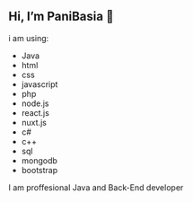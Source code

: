 ## Hi, I’m PaniBasia 👋

i am using:
- Java
- html
- css
- javascript
- php
- node.js
- react.js
- nuxt.js
- c#
- c++
- sql
- mongodb
- bootstrap

I am proffesional Java and Back-End developer
